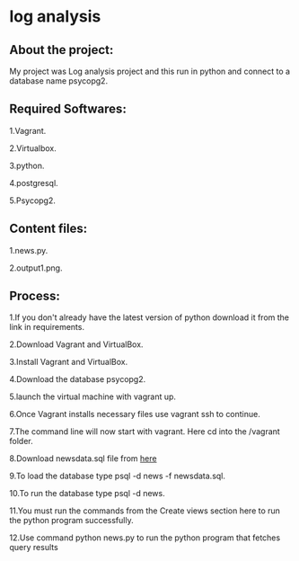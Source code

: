 # log analysis 

## About the project:

My project was Log analysis project and this run in python and connect to a database name psycopg2.

## Required Softwares:
  
  1.Vagrant.
  
  2.Virtualbox.
  
  3.python.
  
  4.postgresql.
  
  5.Psycopg2.
  
## Content files:
  
  1.news.py.
  
  2.output1.png.

## Process:

  1.If you don't already have the latest version of python download it from the link in requirements.
  
  2.Download Vagrant and VirtualBox.
  
  3.Install Vagrant and VirtualBox.
  
  4.Download the database psycopg2.
  
  5.launch the virtual machine with vagrant up.
  
  6.Once Vagrant installs necessary files use vagrant ssh to continue.
  
  7.The command line will now start with vagrant. Here cd into the /vagrant folder.
  
  8.Download newsdata.sql file from [here](https://d17h27t6h515a5.cloudfront.net/topher/2016/August/57b5f748_newsdata/newsdata.zip)
  
  9.To load the database type psql -d news -f newsdata.sql.
  
  10.To run the database type psql -d news.
  
  11.You must run the commands from the Create views section here to run the python program successfully.
  
  12.Use command python news.py to run the python program that fetches query results

